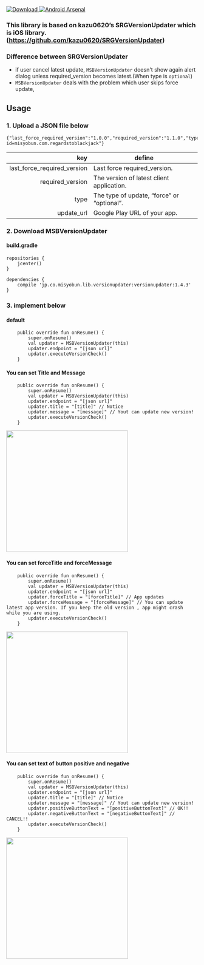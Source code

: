 [ ![Download](https://api.bintray.com/packages/misyobun/maven/MSBVersionUpdater/images/download.svg) ](https://bintray.com/misyobun/maven/MSBVersionUpdater/_latestVersion)
[![Android Arsenal]( https://img.shields.io/badge/Android%20Arsenal-MSBVersionUpdater-green.svg?style=flat )]( https://android-arsenal.com/details/1/6959 )

### This library is based on kazu0620’s SRGVersionUpdater which is iOS library. (https://github.com/kazu0620/SRGVersionUpdater)

### Difference between SRGVersionUpdater
* if user cancel latest update, `MSBVersionUpdater` doesn't show again alert dialog unless required_version becomes latest.(When type is `optional`)
* `MSBVersionUpdater` deals with the problem which user skips force update,

## Usage

### 1. Upload a JSON file below
```
{"last_force_required_version":"1.0.0","required_version":"1.1.0","type":"optional","update_url":"https://play.google.com/store/apps/details?id=misyobun.com.regardstoblackjack"}
```

| key | define |
| --: | --- | 
| last_force_required_version | Last force required_version. |
| required_version | The version of latest client application. | 
| type | The type of update, “force” or “optional”. |
| update_url | Google Play  URL of your app. |

### 2. Download MSBVersionUpdater

#### build.gradle

```
repositories {
    jcenter()
}
```

```
dependencies {
    compile 'jp.co.misyobun.lib.versionupdater:versionupdater:1.4.3'
}
```

### 3. implement below

#### default
```
    public override fun onResume() {
        super.onResume()
        val updater = MSBVersionUpdater(this)
        updater.endpoint = "[json url]"
        updater.executeVersionCheck()
    }
```

#### You can set Title and Message

```
    public override fun onResume() {
        super.onResume()
        val updater = MSBVersionUpdater(this)
        updater.endpoint = "[json url]"
        updater.title = "[title]" // Notice
        updater.message = "[message]" // Yout can update new version!
        updater.executeVersionCheck()
    }
```

 <img src="https://user-images.githubusercontent.com/509448/40065331-7bb24396-589c-11e8-832a-578284dee49a.png" width=320/>


#### You can set forceTitle and forceMessage

```
    public override fun onResume() {
        super.onResume()
        val updater = MSBVersionUpdater(this)
        updater.endpoint = "[json url]"
        updater.forceTitle = "[forceTitle]" // App updates
        updater.forceMessage = "[forceMessage]" // You can update latest app version. If you keep the old version , app might crash while you are using.
        updater.executeVersionCheck()
    }

```

 <img src="https://user-images.githubusercontent.com/509448/40065297-704ea38c-589c-11e8-981c-e8a3029a2ddc.png" width=320/>


#### You can set text of button positive and negative

```
    public override fun onResume() {
        super.onResume()
        val updater = MSBVersionUpdater(this)
        updater.endpoint = "[json url]"
        updater.title = "[title]" // Notice
        updater.message = "[message]" // Yout can update new version!
        updater.positiveButtonText = "[positiveButtonText]" // OK!!
        updater.negativeButtonText = "[negativeButtonText]" // CANCEL!!
        updater.executeVersionCheck()
    }
```

 <img src="https://user-images.githubusercontent.com/509448/40065316-75eef044-589c-11e8-85fe-fe4035d0ac3f.png" width=320/>

